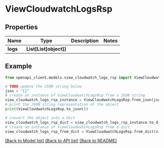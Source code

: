 # ViewCloudwatchLogsRsp


## Properties

Name | Type | Description | Notes
------------ | ------------- | ------------- | -------------
**logs** | **List[List[object]]** |  | 

## Example

```python
from openapi_client.models.view_cloudwatch_logs_rsp import ViewCloudwatchLogsRsp

# TODO update the JSON string below
json = "{}"
# create an instance of ViewCloudwatchLogsRsp from a JSON string
view_cloudwatch_logs_rsp_instance = ViewCloudwatchLogsRsp.from_json(json)
# print the JSON string representation of the object
print(ViewCloudwatchLogsRsp.to_json())

# convert the object into a dict
view_cloudwatch_logs_rsp_dict = view_cloudwatch_logs_rsp_instance.to_dict()
# create an instance of ViewCloudwatchLogsRsp from a dict
view_cloudwatch_logs_rsp_from_dict = ViewCloudwatchLogsRsp.from_dict(view_cloudwatch_logs_rsp_dict)
```
[[Back to Model list]](../README.md#documentation-for-models) [[Back to API list]](../README.md#documentation-for-api-endpoints) [[Back to README]](../README.md)


